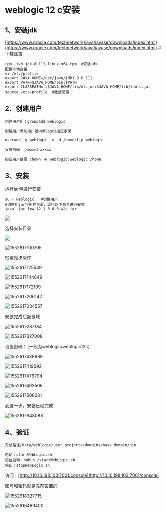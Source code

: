 # weblogic 12 c安装

## 1、安装jdk

[https://www.oracle.com/technetwork/java/javase/downloads/index.html](https://www.oracle.com/technetwork/java/javase/downloads/index.html)  \#下载连接

```
rpm -ivh jdk-8u111-linux-x64.rpm  #安装jdk
配置环境变量
vi /etc/profile
export JAVA_HOME=/usr/java/jdk1.8.0_111
export PATH=$JAVA_HOME/bin:$PATH
export CLASSPATH=.:$JAVA_HOME/lib/dt.jar:$JAVA_HOME/lib/tools.jar
source /etc/profile  #激活配置
```

## 2、创建用户

```
创建用户组：groupadd weblogic

创建用户添加用户组weblogci指定家录：

useradd -g weblogic -m -d /home/lip weblogic

设置密码  passwd xxxxx

指定用户目录 chown -R weblogic:weblogic /home
```

## 3、安装

运行jar包进行安装

```
su - weblogic   #切换用户
#切换到jar包所在目录，运行以下命令进行安装
java -jar fmw_12.1.3.0.0_wls.jar
```

![](/image/1552616971622.png)

选择安装目录

![](/image/1552617066620.png)

![1552617100795](images\1552617100795.png)

检查先决条件

![1552617125549](image\1552617125549.png)

![1552617144849](image\1552617144849.png)

![1552617172199](image\1552617172199.png)

![1552617206142](image\1552617206142.png)

![1552617234557](image\1552617234557.png)

安装完成后配置域

![1552617287184](image\1552617287184.png)

![1552617327008](image\1552617327008.png)

设置密码：（一般为weblogic/weblogic12c）

![1552617439689](image\1552617439689.png)

![1552617419692](image\1552617419692.png)

![1552617476794](image\1552617476794.png)

![1552617493506](image\1552617493506.png)

![1552617508231](image\1552617508231.png)

到这一步。安装已经完成

![1552617948088](image\1552617948088.png)

## 4、验证

```
安装路径/data/weblogic/user_projects/domains/base_domain/bin

启动：startWebLogic.sh
后台启动：nohup./startWebLogic.sh
停止：stopWebLogic.sh
```

访问：[http://10.10.198.103:7001/console](http://10.10.198.103:7001/console)

账号和密码就是先前设置的

![1552618327715](image\1552618327715.png)

![1552618469400](image\1552618469400.png)

